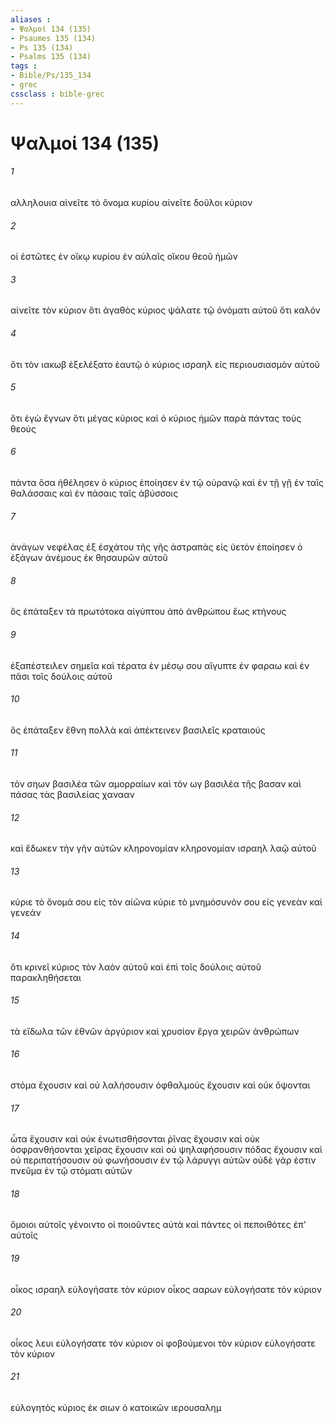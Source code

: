 ```yaml
---
aliases : 
- Ψαλμοί 134 (135)
- Psaumes 135 (134)
- Ps 135 (134)
- Psalms 135 (134)
tags : 
- Bible/Ps/135_134
- grec
cssclass : bible-grec
---
```


# Ψαλμοί 134 (135)

###### 1
αλληλουια αἰνεῖτε τὸ ὄνομα κυρίου αἰνεῖτε δοῦλοι κύριον
###### 2
οἱ ἑστῶτες ἐν οἴκῳ κυρίου ἐν αὐλαῖς οἴκου θεοῦ ἡμῶν
###### 3
αἰνεῖτε τὸν κύριον ὅτι ἀγαθὸς κύριος ψάλατε τῷ ὀνόματι αὐτοῦ ὅτι καλόν
###### 4
ὅτι τὸν ιακωβ ἐξελέξατο ἑαυτῷ ὁ κύριος ισραηλ εἰς περιουσιασμὸν αὐτοῦ
###### 5
ὅτι ἐγὼ ἔγνων ὅτι μέγας κύριος καὶ ὁ κύριος ἡμῶν παρὰ πάντας τοὺς θεούς
###### 6
πάντα ὅσα ἠθέλησεν ὁ κύριος ἐποίησεν ἐν τῷ οὐρανῷ καὶ ἐν τῇ γῇ ἐν ταῖς θαλάσσαις καὶ ἐν πάσαις ταῖς ἀβύσσοις
###### 7
ἀνάγων νεφέλας ἐξ ἐσχάτου τῆς γῆς ἀστραπὰς εἰς ὑετὸν ἐποίησεν ὁ ἐξάγων ἀνέμους ἐκ θησαυρῶν αὐτοῦ
###### 8
ὃς ἐπάταξεν τὰ πρωτότοκα αἰγύπτου ἀπὸ ἀνθρώπου ἕως κτήνους
###### 9
ἐξαπέστειλεν σημεῖα καὶ τέρατα ἐν μέσῳ σου αἴγυπτε ἐν φαραω καὶ ἐν πᾶσι τοῖς δούλοις αὐτοῦ
###### 10
ὃς ἐπάταξεν ἔθνη πολλὰ καὶ ἀπέκτεινεν βασιλεῖς κραταιούς
###### 11
τὸν σηων βασιλέα τῶν αμορραίων καὶ τὸν ωγ βασιλέα τῆς βασαν καὶ πάσας τὰς βασιλείας χανααν
###### 12
καὶ ἔδωκεν τὴν γῆν αὐτῶν κληρονομίαν κληρονομίαν ισραηλ λαῷ αὐτοῦ
###### 13
κύριε τὸ ὄνομά σου εἰς τὸν αἰῶνα κύριε τὸ μνημόσυνόν σου εἰς γενεὰν καὶ γενεάν
###### 14
ὅτι κρινεῖ κύριος τὸν λαὸν αὐτοῦ καὶ ἐπὶ τοῖς δούλοις αὐτοῦ παρακληθήσεται
###### 15
τὰ εἴδωλα τῶν ἐθνῶν ἀργύριον καὶ χρυσίον ἔργα χειρῶν ἀνθρώπων
###### 16
στόμα ἔχουσιν καὶ οὐ λαλήσουσιν ὀφθαλμοὺς ἔχουσιν καὶ οὐκ ὄψονται
###### 17
ὦτα ἔχουσιν καὶ οὐκ ἐνωτισθήσονται ῥῖνας ἔχουσιν καὶ οὐκ ὀσφρανθήσονται χεῖρας ἔχουσιν καὶ οὐ ψηλαφήσουσιν πόδας ἔχουσιν καὶ οὐ περιπατήσουσιν οὐ φωνήσουσιν ἐν τῷ λάρυγγι αὐτῶν οὐδὲ γάρ ἐστιν πνεῦμα ἐν τῷ στόματι αὐτῶν
###### 18
ὅμοιοι αὐτοῖς γένοιντο οἱ ποιοῦντες αὐτὰ καὶ πάντες οἱ πεποιθότες ἐπ' αὐτοῖς
###### 19
οἶκος ισραηλ εὐλογήσατε τὸν κύριον οἶκος ααρων εὐλογήσατε τὸν κύριον
###### 20
οἶκος λευι εὐλογήσατε τὸν κύριον οἱ φοβούμενοι τὸν κύριον εὐλογήσατε τὸν κύριον
###### 21
εὐλογητὸς κύριος ἐκ σιων ὁ κατοικῶν ιερουσαλημ
